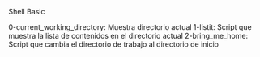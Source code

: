 Shell Basic

0-current_working_directory: Muestra directorio actual
1-listit: Script que muestra la lista de contenidos en el directorio actual
2-bring_me_home: Script que cambia el directorio de trabajo al directorio de inicio 
